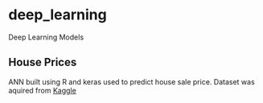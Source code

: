 # deep_learning
Deep Learning Models

## House Prices
ANN built using R and keras used to predict house sale price.
Dataset was aquired from [Kaggle](https://www.kaggle.com/c/house-prices-advanced-regression-techniques)
